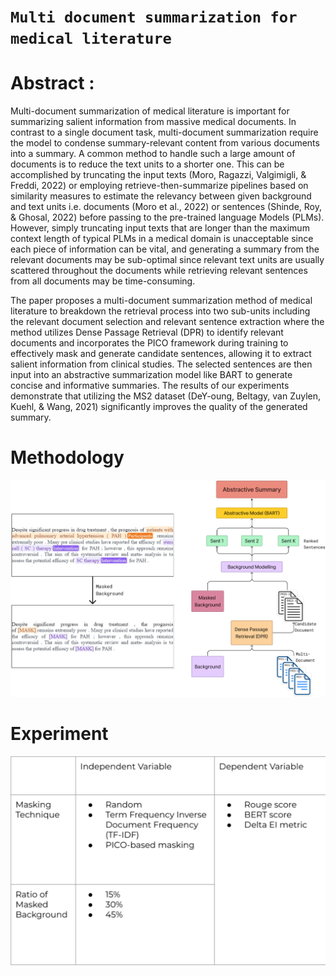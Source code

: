 # `Multi document summarization for medical literature`


# Abstract :
Multi-document summarization of medical literature is important for summarizing salient information from massive medical documents. In contrast to a single document task, multi-document summarization require the model to condense summary-relevant content from various documents into a summary. A common method to handle such a large amount of documents is to reduce the text units to a shorter one. This can be accomplished by truncating the input texts (Moro, Ragazzi, Valgimigli, & Freddi, 2022) or employing retrieve-then-summarize pipelines based on similarity measures to estimate the relevancy between given background and text units i.e. documents (Moro et al., 2022) or sentences (Shinde, Roy, & Ghosal, 2022) before passing to the pre-trained language Models (PLMs). However, simply truncating input texts that are longer than the maximum context length of typical PLMs in a medical domain is unacceptable since each
piece of information can be vital, and generating a summary from the relevant documents may be sub-optimal since relevant text units are usually scattered throughout the documents while retrieving relevant sentences from all documents may be time-consuming.

The paper proposes a multi-document summarization method of medical literature to breakdown the retrieval process into two sub-units including the relevant document selection and relevant sentence extraction where the method utilizes Dense Passage Retrieval (DPR) to identify relevant documents and incorporates the PICO framework during training to effectively mask and generate candidate sentences, allowing it to extract salient information from clinical studies. The selected sentences are then input into an abstractive summarization model like BART to generate concise and informative summaries. The results of our experiments demonstrate that utilizing the MS2 dataset (DeY-oung, Beltagy, van Zuylen, Kuehl, & Wang, 2021) significantly improves the quality of the generated summary.
 

 # Methodology
 <p align="center"><img src="figure/finalMethodology.png"></p>


 # Experiment

  <p align="center"><img src="figure/Experiment.png"></p>
